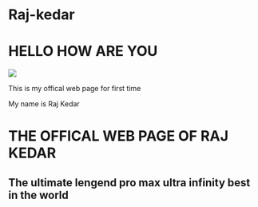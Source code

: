 # Raj-kedar<!doctype html>

<html> 

<head> <title> MY WEB PAGE </title></head>

<body> 

<h1> HELLO HOW ARE YOU</h1>

<img src="Raj.jpeg">

<p> This is my offical web page for first time</p>

<p> My name is Raj Kedar</p>

<h1> THE OFFICAL WEB PAGE OF RAJ KEDAR</h2>

<h2>The ultimate lengend pro max ultra infinity best in the world</h2>

</body>

</html>
